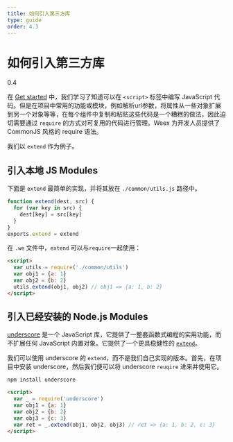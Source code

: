 ```yaml
---
title: 如何引入第三方库 
type: guide
order: 4.3
---
```


# 如何引入第三方库 
<span class="weex-version">0.4</span>

在 [Get started](../index.html) 中，我们学习了知道可以在 `<script>` 标签中编写 JavaScript 代码。但是在项目中常用的功能或模块，例如解析url参数，将属性从一些对象扩展到另一个对象等等，在每个组件中复制和粘贴这些代码是一个糟糕的做法，因此迫切需要通过 `require` 的方式对可复用的代码进行管理。Weex 为开发人员提供了 CommonJS 风格的 require 语法。

我们以 `extend` 作为例子。

## 引入本地 JS Modules

下面是 `extend` 最简单的实现，并将其放在 `./common/utils.js` 路径中。

```javascript
function extend(dest, src) {
  for (var key in src) {
    dest[key] = src[key]
  }
}
exports.extend = extend
```

在 `.we` 文件中，`extend` 可以与`require`一起使用：

```html
<script>
  var utils = require('./common/utils')
  var obj1 = {a: 1}
  var obj2 = {b: 2}
  utils.extend(obj1, obj2) // obj1 => {a: 1, b: 2}
</script>
```

## 引入已经安装的 Node.js Modules

[underscore](http://underscorejs.org) 是一个 JavaScript 库，它提供了一整套函数式编程的实用功能，而不扩展任何 JavaScript 内置对象。它提供了一个更具稳健性的 [`extend`](http://underscorejs.org/#extend)。

我们可以使用 underscore 的 `extend`，而不是我们自己实现的版本。首先，在项目中安装 underscore，然后我们便可以将 underscore  `reuqire` 进来并使用它。

```bash
npm install underscore
```

```html
<script>
  var _ = require('underscore')
  var obj1 = {a: 1}
  var obj2 = {b: 2}
  var obj3 = {c: 3}
  var ret = _.extend(obj1, obj2, obj3) // ret => {a: 1, b: 2, c: 3}
</script>
```
